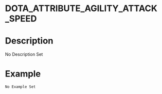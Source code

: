 # DOTA_ATTRIBUTE_AGILITY_ATTACK_SPEED
# Description
No Description Set
# Example
```No Example Set```